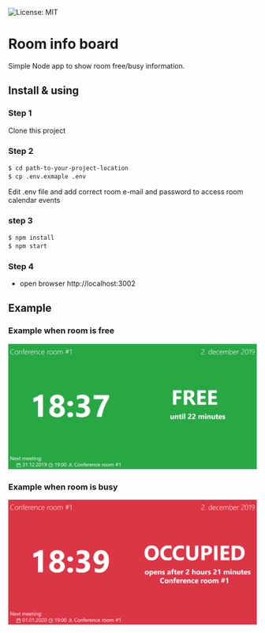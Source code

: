 ![License: MIT](https://img.shields.io/badge/License-MIT-blue.svg)

# Room info board
Simple Node app to show room free/busy information.

## Install & using

### Step 1
Clone this project

### Step 2
```sh
$ cd path-to-your-project-location
$ cp .env.exmaple .env
```

Edit .env file and add correct room e-mail and password to access room calendar events

### step 3
```sh
$ npm install
$ npm start
```

### Step 4
* open browser http://localhost:3002

## Example
### Example when room is free
![Room is free](/free.png)

### Example when room is busy
![Room is busy](/busy.png)
